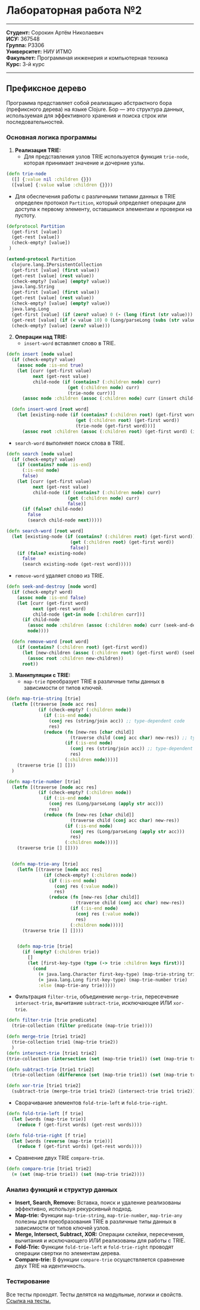 # Лабораторная работа №2

---

**Студент:** Сорокин Артём Николаевич  
**ИСУ:** 367548  
**Группа:** P3306  
**Университет:** НИУ ИТМО  
**Факультет:** Программная инженерия и компьютерная техника  
**Курс:** 3-й курс  

---

## Префиксное дерево

Программа представляет собой реализацию абстрактного бора (префиксного дерева) на языке Clojure. Бор — это структура данных, используемая для эффективного хранения и поиска строк или последовательностей. 

### Основная логика программы
1. **Реализация TRIE:**
   - Для представления узлов TRIE используется функция `trie-node`, которая принимает значение и дочерние узлы.
```clojure
(defn trie-node
  ([] {:value nil :children {}})
  ([value] {:value value :children {}}))
```
   - Для обеспечения работы с различными типами данных в TRIE определен протокол `Partition`, который определяет операции для доступа к первому элементу, оставшимся элементам и проверки на пустоту.
```clojure
(defprotocol Partition
  (get-first [value])
  (get-rest [value])
  (check-empty? [value])
 )

(extend-protocol Partition
  clojure.lang.IPersistentCollection
  (get-first [value] (first value))
  (get-rest [value] (rest value)) 
  (check-empty? [value] (empty? value))
  java.lang.String
  (get-first [value] (first value))
  (get-rest [value] (rest value)) 
  (check-empty? [value] (empty? value)) 
  java.lang.Long 
  (get-first [value] (if (zero? value) 0 (- (long (first (str value))) 48)))
  (get-rest [value] (if (< value 10) 0 (Long/parseLong (subs (str value) 1)))) 
  (check-empty? [value] (zero? value)))
```
2. **Операции над TRIE:**
   - `insert-word` вставляет слово в TRIE.
```clojure
(defn insert [node value]
  (if (check-empty? value)
    (assoc node :is-end true)
    (let [curr (get-first value)
          next (get-rest value)
          child-node (if (contains? (:children node) curr)
                       (get (:children node) curr)
                       (trie-node curr))]
      (assoc node :children (assoc (:children node) curr (insert child-node next))))))

  (defn insert-word [root word]
    (let [existing-node (if (contains? (:children root) (get-first word))
                          (get (:children root) (get-first word))
                          (trie-node (get-first word)))]
      (assoc root :children (assoc (:children root) (get-first word) (insert existing-node (get-rest word))))))
```
   - `search-word` выполняет поиск слова в TRIE.
```clojure
(defn search [node value]
  (if (check-empty? value)
    (if (contains? node :is-end)
      (:is-end node)
      false)
    (let [curr (get-first value)
          next (get-rest value)
          child-node (if (contains? (:children node) curr)
                       (get (:children node) curr)
                       false)]
      (if (false? child-node)
        false
        (search child-node next)))))

(defn search-word [root word]
  (let [existing-node (if (contains? (:children root) (get-first word))
                        (get (:children root) (get-first word))
                        false)]
    (if (false? existing-node)
      false
      (search existing-node (get-rest word)))))
```
   - `remove-word` удаляет слово из TRIE.
```clojure
(defn seek-and-destroy [node word]
  (if (check-empty? word)
    (assoc node :is-end false)
    (let [curr (get-first word)
          next (get-rest word)
          child-node (get-in node [:children curr])]
      (if child-node
        (assoc node :children (assoc (:children node) curr (seek-and-destroy child-node next)))
        node))))

  (defn remove-word [root word]
    (if (contains? (:children root) (get-first word))
      (let [new-children (assoc (:children root) (get-first word) (seek-and-destroy (get (:children root) (get-first word)) (get-rest word)))]
        (assoc root :children new-children))
      root))
```

3. **Манипуляции с TRIE:**
      - `map-trie` преобразует TRIE в различные типы данных в зависимости от типов ключей.
```clojure
(defn map-trie-string [trie]
  (letfn [(traverse [node acc res]
            (if (check-empty? (:children node))
              (if (:is-end node)
                (conj res (string/join acc)) ;; type-dependent code
                res)
              (reduce (fn [new-res [char child]]
                        (traverse child (conj acc char) new-res)) ;; type-dependent code
                      (if (:is-end node)
                        (conj res (string/join acc)) ;; type-dependent code
                        res)
                      (:children node))))]
    (traverse trie [] []))
  )

(defn map-trie-number [trie]
  (letfn [(traverse [node acc res]
            (if (check-empty? (:children node))
              (if (:is-end node)
                (conj res (Long/parseLong (apply str acc)))
                res)
              (reduce (fn [new-res [char child]]
                        (traverse child (conj acc char) new-res))
                      (if (:is-end node)
                        (conj res (Long/parseLong (apply str acc)))
                        res)
                      (:children node))))]
    (traverse trie [] [])))


  (defn map-trie-any [trie]
    (letfn [(traverse [node acc res]
              (if (check-empty? (:children node))
                (if (:is-end node)
                  (conj res (:value node))
                  res)
                (reduce (fn [new-res [char child]]
                          (traverse child (conj acc char) new-res))
                        (if (:is-end node)
                          (conj res (:value node))
                          res)
                        (:children node))))]
      (traverse trie [] [])))


    (defn map-trie [trie]
      (if (empty? (:children trie))
        []
        (let [first-key-type (type (-> trie :children keys first))]
          (cond
            (= java.lang.Character first-key-type) (map-trie-string trie)
            (= java.lang.Long first-key-type) (map-trie-number trie)
            :else (map-trie-any trie)))))
```
   - Фильтрация `filter-trie`, объединение `merge-trie`, пересечение `intersect-trie`, вычитание `subtract-trie`, исключающее ИЛИ `xor-trie`.
```clojure
(defn filter-trie [trie predicate] 
  (trie-collection (filter predicate (map-trie trie))))

(defn merge-trie [trie1 trie2]
  (trie-collection trie1 (map-trie trie2))
  )
(defn intersect-trie [trie1 trie2]
(trie-collection (intersection (set (map-trie trie1)) (set (map-trie trie2)))))

(defn subtract-trie [trie1 trie2]
  (trie-collection (difference (set (map-trie trie1)) (set (map-trie trie2)))))

(defn xor-trie [trie1 trie2]
  (subtract-trie (merge-trie trie1 trie2) (intersect-trie trie1 trie2)))
```
   - Сворачивание элементов `fold-trie-left` и `fold-trie-right`.
```clojure
(defn fold-trie-left [f trie]
  (let [words (map-trie trie)]
    (reduce f (get-first words) (get-rest words))))

(defn fold-trie-right [f trie]
  (let [words (reverse (map-trie trie))]
    (reduce f (get-first words) (get-rest words))))
```
   - Сравнение двух TRIE `compare-trie`.
```clojure
(defn compare-trie [trie1 trie2]
  (= (set (map-trie trie1)) (set (map-trie trie2))))
```

### Анализ функций и структур данных
- **Insert, Search, Remove:** Вставка, поиск и удаление реализованы эффективно, используя рекурсивный подход.
- **Map-trie:** Функции `map-trie-string`, `map-trie-number`, `map-trie-any` полезны для преобразования TRIE в различные типы данных в зависимости от типов ключей узлов.
- **Merge, Intersect, Subtract, XOR:** Операции склейки, пересечения, вычитания и исключающего ИЛИ реализованы для работы с TRIE.
- **Fold-Trie:** Функции `fold-trie-left` и `fold-trie-right` проводят операции свертки по элементам дерева.
- **Compare-trie:** В функции `compare-trie` осуществляется сравнение двух TRIE на идентичность.

### Тестирование
Все тесты проходят. Тесты делятся на модульные, логики и свойств. [Ссылка на тесты.](lab2/test/lab2/core-test.clj)
